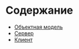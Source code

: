 # Содержание

- [Объектная модель](model/index.md)
- [Сервер](server/index.md)
- [Клиент](clients/index.md)

